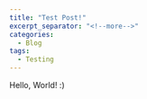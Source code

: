 ```yaml
---
title: "Test Post!"
excerpt_separator: "<!--more-->"
categories:
  - Blog
tags:
  - Testing
---
```


Hello, World! :) 
